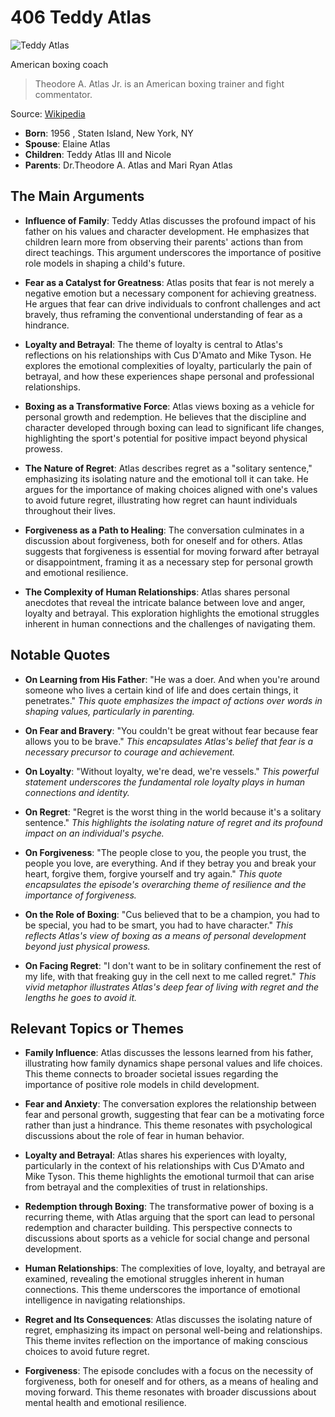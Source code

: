 # 406 Teddy Atlas


![Teddy Atlas](https://encrypted-tbn0.gstatic.com/images?q=tbn:ANd9GcQ-cYQ9l1k40VaTaM7EVudX4MS7TzCbjo01Wcdp7g&s=0)

American boxing coach

> Theodore A. Atlas Jr. is an American boxing trainer and fight commentator.

Source: [Wikipedia](https://en.wikipedia.org/wiki/Teddy_Atlas)

- **Born**: 1956 , Staten Island, New York, NY
- **Spouse**: Elaine Atlas
- **Children**: Teddy Atlas III and Nicole
- **Parents**: Dr.Theodore A. Atlas and Mari Ryan Atlas


## The Main Arguments

- **Influence of Family**: Teddy Atlas discusses the profound impact of his father on his values and character development. He emphasizes that children learn more from observing their parents' actions than from direct teachings. This argument underscores the importance of positive role models in shaping a child's future.

- **Fear as a Catalyst for Greatness**: Atlas posits that fear is not merely a negative emotion but a necessary component for achieving greatness. He argues that fear can drive individuals to confront challenges and act bravely, thus reframing the conventional understanding of fear as a hindrance.

- **Loyalty and Betrayal**: The theme of loyalty is central to Atlas's reflections on his relationships with Cus D'Amato and Mike Tyson. He explores the emotional complexities of loyalty, particularly the pain of betrayal, and how these experiences shape personal and professional relationships.

- **Boxing as a Transformative Force**: Atlas views boxing as a vehicle for personal growth and redemption. He believes that the discipline and character developed through boxing can lead to significant life changes, highlighting the sport's potential for positive impact beyond physical prowess.

- **The Nature of Regret**: Atlas describes regret as a "solitary sentence," emphasizing its isolating nature and the emotional toll it can take. He argues for the importance of making choices aligned with one's values to avoid future regret, illustrating how regret can haunt individuals throughout their lives.

- **Forgiveness as a Path to Healing**: The conversation culminates in a discussion about forgiveness, both for oneself and for others. Atlas suggests that forgiveness is essential for moving forward after betrayal or disappointment, framing it as a necessary step for personal growth and emotional resilience.

- **The Complexity of Human Relationships**: Atlas shares personal anecdotes that reveal the intricate balance between love and anger, loyalty and betrayal. This exploration highlights the emotional struggles inherent in human connections and the challenges of navigating them.

## Notable Quotes

- **On Learning from His Father**: "He was a doer. And when you're around someone who lives a certain kind of life and does certain things, it penetrates."
  *This quote emphasizes the impact of actions over words in shaping values, particularly in parenting.*

- **On Fear and Bravery**: "You couldn't be great without fear because fear allows you to be brave."
  *This encapsulates Atlas's belief that fear is a necessary precursor to courage and achievement.*

- **On Loyalty**: "Without loyalty, we're dead, we're vessels."
  *This powerful statement underscores the fundamental role loyalty plays in human connections and identity.*

- **On Regret**: "Regret is the worst thing in the world because it's a solitary sentence."
  *This highlights the isolating nature of regret and its profound impact on an individual's psyche.*

- **On Forgiveness**: "The people close to you, the people you trust, the people you love, are everything. And if they betray you and break your heart, forgive them, forgive yourself and try again."
  *This quote encapsulates the episode's overarching theme of resilience and the importance of forgiveness.*

- **On the Role of Boxing**: "Cus believed that to be a champion, you had to be special, you had to be smart, you had to have character."
  *This reflects Atlas's view of boxing as a means of personal development beyond just physical prowess.*

- **On Facing Regret**: "I don't want to be in solitary confinement the rest of my life, with that freaking guy in the cell next to me called regret."
  *This vivid metaphor illustrates Atlas's deep fear of living with regret and the lengths he goes to avoid it.*

## Relevant Topics or Themes

- **Family Influence**: Atlas discusses the lessons learned from his father, illustrating how family dynamics shape personal values and life choices. This theme connects to broader societal issues regarding the importance of positive role models in child development.

- **Fear and Anxiety**: The conversation explores the relationship between fear and personal growth, suggesting that fear can be a motivating force rather than just a hindrance. This theme resonates with psychological discussions about the role of fear in human behavior.

- **Loyalty and Betrayal**: Atlas shares his experiences with loyalty, particularly in the context of his relationships with Cus D'Amato and Mike Tyson. This theme highlights the emotional turmoil that can arise from betrayal and the complexities of trust in relationships.

- **Redemption through Boxing**: The transformative power of boxing is a recurring theme, with Atlas arguing that the sport can lead to personal redemption and character building. This perspective connects to discussions about sports as a vehicle for social change and personal development.

- **Human Relationships**: The complexities of love, loyalty, and betrayal are examined, revealing the emotional struggles inherent in human connections. This theme underscores the importance of emotional intelligence in navigating relationships.

- **Regret and Its Consequences**: Atlas discusses the isolating nature of regret, emphasizing its impact on personal well-being and relationships. This theme invites reflection on the importance of making conscious choices to avoid future regret.

- **Forgiveness**: The episode concludes with a focus on the necessity of forgiveness, both for oneself and for others, as a means of healing and moving forward. This theme resonates with broader discussions about mental health and emotional resilience.
